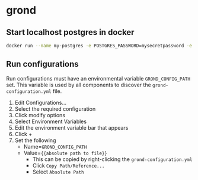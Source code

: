 # grond

## Start localhost postgres in docker
```bash
docker run --name my-postgres -e POSTGRES_PASSWORD=mysecretpassword -e POSTGRES_DB=catalog -p 5432:5432 -d postgres
```

## Run configurations
Run configurations must have an environmental variable `GROND_CONFIG_PATH` set. This variable is used by all components 
to discover the `grond-configuration.yml` file.

1. Edit Configurations...
2. Select the required configuration
3. Click modify options
4. Select Environment Variables
5. Edit the environment variable bar that appears
6. Click +
7. Set the following 
   - Name=`GROND_CONFIG_PATH`
   - Value=`{{absolute path to file}}`
     - This can be copied by right-clicking the `grond-configuration.yml`
     - Click `Copy Path/Reference...`
     - Select `Absolute Path`
